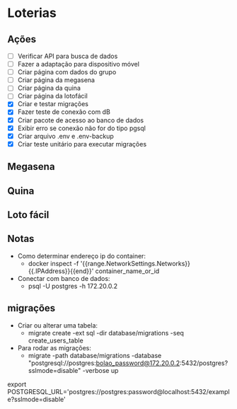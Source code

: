 # Loterias

## Ações
- [ ] Verificar API para busca de dados
- [ ] Fazer a adaptação para dispositivo móvel
- [ ] Criar página com dados do grupo
- [ ] Criar página da megasena
- [ ] Criar página da quina
- [ ] Criar página da lotofácil
- [x] Criar e testar migrações
- [x] Fazer teste de conexão com dB
- [x] Criar pacote de acesso ao banco de dados
- [x] Exibir erro se conexão não for do tipo pgsql
- [x] Criar arquivo .env e .env-backup
- [x] Criar teste unitário para executar migrações
  
## Megasena

## Quina

## Loto fácil

## Notas
- Como determinar endereço ip do container:
  - docker inspect -f '{{range.NetworkSettings.Networks}}{{.IPAddress}}{{end}}' container_name_or_id
- Conectar com banco de dados:
  - psql -U postgres -h 172.20.0.2

## migrações
- Criar ou alterar uma tabela:
  - migrate create -ext sql -dir database/migrations -seq create_users_table
- Para rodar as migrações:
  - migrate -path database/migrations -database "postgresql://postgres:bolao_password@172.20.0.2:5432/postgres?sslmode=disable" -verbose up

export POSTGRESQL_URL='postgres://postgres:password@localhost:5432/example?sslmode=disable'
